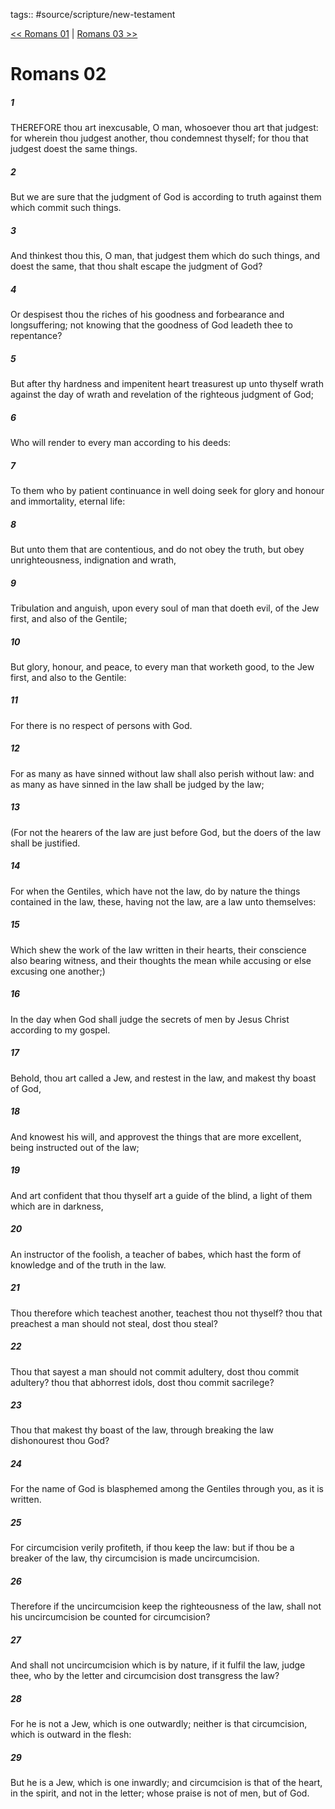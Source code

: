tags:: #source/scripture/new-testament

[<< Romans 01](new-testament/06_Romans/Romans_01.md) | [Romans 03 >>](new-testament/06_Romans/Romans_03.md)

# Romans 02

##### 1

THEREFORE thou art inexcusable, O man, whosoever thou art that judgest: for wherein thou judgest another, thou condemnest thyself; for thou that judgest doest the same things.

##### 2

But we are sure that the judgment of God is according to truth against them which commit such things.

##### 3

And thinkest thou this, O man, that judgest them which do such things, and doest the same, that thou shalt escape the judgment of God?

##### 4

Or despisest thou the riches of his goodness and forbearance and longsuffering; not knowing that the goodness of God leadeth thee to repentance?

##### 5

But after thy hardness and impenitent heart treasurest up unto thyself wrath against the day of wrath and revelation of the righteous judgment of God;

##### 6

Who will render to every man according to his deeds:

##### 7

To them who by patient continuance in well doing seek for glory and honour and immortality, eternal life:

##### 8

But unto them that are contentious, and do not obey the truth, but obey unrighteousness, indignation and wrath,

##### 9

Tribulation and anguish, upon every soul of man that doeth evil, of the Jew first, and also of the Gentile;

##### 10

But glory, honour, and peace, to every man that worketh good, to the Jew first, and also to the Gentile:

##### 11

For there is no respect of persons with God.

##### 12

For as many as have sinned without law shall also perish without law: and as many as have sinned in the law shall be judged by the law;

##### 13

(For not the hearers of the law are just before God, but the doers of the law shall be justified.

##### 14

For when the Gentiles, which have not the law, do by nature the things contained in the law, these, having not the law, are a law unto themselves:

##### 15

Which shew the work of the law written in their hearts, their conscience also bearing witness, and their thoughts the mean while accusing or else excusing one another;)

##### 16

In the day when God shall judge the secrets of men by Jesus Christ according to my gospel.

##### 17

Behold, thou art called a Jew, and restest in the law, and makest thy boast of God,

##### 18

And knowest his will, and approvest the things that are more excellent, being instructed out of the law;

##### 19

And art confident that thou thyself art a guide of the blind, a light of them which are in darkness,

##### 20

An instructor of the foolish, a teacher of babes, which hast the form of knowledge and of the truth in the law.

##### 21

Thou therefore which teachest another, teachest thou not thyself? thou that preachest a man should not steal, dost thou steal?

##### 22

Thou that sayest a man should not commit adultery, dost thou commit adultery? thou that abhorrest idols, dost thou commit sacrilege?

##### 23

Thou that makest thy boast of the law, through breaking the law dishonourest thou God?

##### 24

For the name of God is blasphemed among the Gentiles through you, as it is written.

##### 25

For circumcision verily profiteth, if thou keep the law: but if thou be a breaker of the law, thy circumcision is made uncircumcision.

##### 26

Therefore if the uncircumcision keep the righteousness of the law, shall not his uncircumcision be counted for circumcision?

##### 27

And shall not uncircumcision which is by nature, if it fulfil the law, judge thee, who by the letter and circumcision dost transgress the law?

##### 28

For he is not a Jew, which is one outwardly; neither is that circumcision, which is outward in the flesh:

##### 29

But he is a Jew, which is one inwardly; and circumcision is that of the heart, in the spirit, and not in the letter; whose praise is not of men, but of God.
